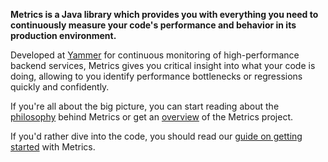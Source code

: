 **Metrics is a Java library which provides you with everything you need to
continuously measure your code's performance and behavior in its production
environment.**

Developed at [Yammer](https://www.yammer.com/jobs) for continuous monitoring of
high-performance backend services, Metrics gives you critical insight into what
your code is doing, allowing to you identify performance bottlenecks or
regressions quickly and confidently.

If you're all about the big picture, you can start reading about the
[philosophy](philosophy.html) behind Metrics or get an [overview](overview.md)
of the Metrics project.

If you'd rather dive into the code, you should read our
[guide on getting started](getting-started.md) with Metrics.
